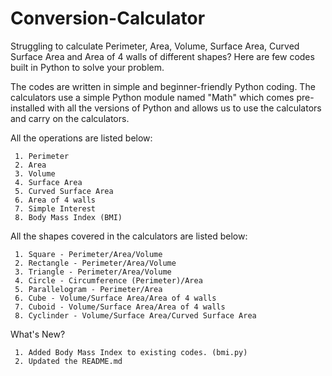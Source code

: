 # Conversion-Calculator
Struggling to calculate Perimeter, Area, Volume, Surface Area, Curved Surface Area and Area of 4 walls of different shapes? 
Here are few codes built in Python to solve your problem.

The codes are written in simple and beginner-friendly Python coding. The calculators use a simple Python module named "Math" 
which comes pre-installed with all the versions of Python and allows us to use the calculators and carry on the calculators.

All the operations are listed below:
     
     1. Perimeter
     2. Area
     3. Volume
     4. Surface Area
     5. Curved Surface Area
     6. Area of 4 walls
     7. Simple Interest
     8. Body Mass Index (BMI)

All the shapes covered in the calculators are listed below:

     1. Square - Perimeter/Area/Volume
     2. Rectangle - Perimeter/Area/Volume
     3. Triangle - Perimeter/Area/Volume
     4. Circle - Circumference (Perimeter)/Area
     5. Parallelogram - Perimeter/Area
     6. Cube - Volume/Surface Area/Area of 4 walls
     7. Cuboid - Volume/Surface Area/Area of 4 walls
     8. Cyclinder - Volume/Surface Area/Curved Surface Area

What's New?

     1. Added Body Mass Index to existing codes. (bmi.py)
     2. Updated the README.md
